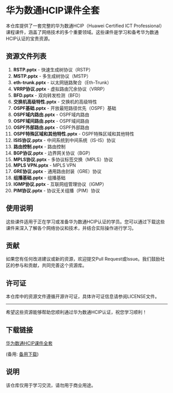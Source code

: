 # 华为数通HCIP课件全套

本仓库提供了一套完整的华为数通HCIP（Huawei Certified ICT Professional）课程课件，涵盖了网络技术的多个重要领域。这些课件是学习和备考华为数通HCIP认证的宝贵资源。

## 资源文件列表

1. **RSTP.pptx** - 快速生成树协议（RSTP）
2. **MSTP.pptx** - 多生成树协议（MSTP）
3. **eth-trunk.pptx** - 以太网链路聚合（Eth-Trunk）
4. **VRRP协议.pptx** - 虚拟路由冗余协议（VRRP）
5. **BFD.pptx** - 双向转发检测（BFD）
6. **交换机高级特性.pptx** - 交换机的高级特性
7. **OSPF基础.pptx** - 开放最短路径优先（OSPF）基础
8. **OSPF域内路由.pptx** - OSPF域内路由
9. **OSPF域间路由.pptx** - OSPF域间路由
10. **OSPF外部路由.pptx** - OSPF外部路由
11. **OSPF特殊区域和其他特性.pptx** - OSPF特殊区域和其他特性
12. **ISIS协议.pptx** - 中间系统到中间系统（IS-IS）协议
13. **路由控制.pptx** - 路由控制
14. **BGP协议.pptx** - 边界网关协议（BGP）
15. **MPLS协议.pptx** - 多协议标签交换（MPLS）协议
16. **MPLS VPN.pptx** - MPLS VPN
17. **GRE协议.pptx** - 通用路由封装（GRE）协议
18. **组播基础.pptx** - 组播基础
19. **IGMP协议.pptx** - 互联网组管理协议（IGMP）
20. **PIM协议.pptx** - 协议无关组播（PIM）协议

## 使用说明

这些课件适用于正在学习或准备华为数通HCIP认证的学员。您可以通过下载这些课件来深入了解各个网络协议和技术，并结合实际操作进行学习。

## 贡献

如果您有任何改进建议或新的资源，欢迎提交Pull Request或Issue。我们鼓励社区的参与和贡献，共同完善这个资源库。

## 许可证

本仓库中的资源文件遵循开源许可证，具体许可证信息请参阅LICENSE文件。

---

希望这些资源能够帮助您顺利通过华为数通HCIP认证，祝您学习顺利！

## 下载链接
[华为数通HCIP课件全套](https://pan.quark.cn/s/ab7c4375e8b3) 

(备用: [备用下载](https://pan.baidu.com/s/1Oyd7wxB4lrQnqT8bzIXClA?pwd=1234))

## 说明

该仓库仅用于学习交流，请勿用于商业用途。
